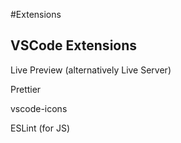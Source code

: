 #Extensions

## VSCode Extensions

Live Preview (alternatively Live Server)

Prettier

vscode-icons

ESLint (for JS)
